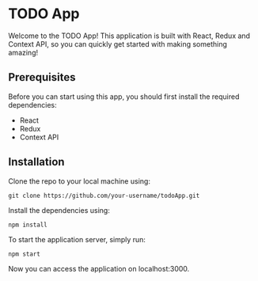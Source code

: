 # TODO App

Welcome to the TODO App! This application is built with React, Redux and Context API, so you can quickly get started with making something amazing!

## Prerequisites

Before you can start using this app, you should first install the required dependencies:

- React
- Redux
- Context API

## Installation

Clone the repo to your local machine using:

`git clone https://github.com/your-username/todoApp.git`

Install the dependencies using:

`npm install`

To start the application server, simply run:

`npm start`

Now you can access the application on localhost:3000.
